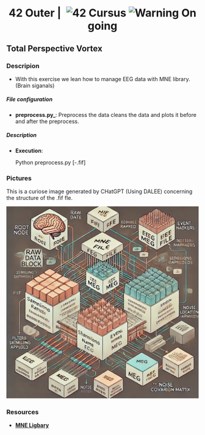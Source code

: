 <!--HEADER-->
<h1 align="center"> 42 Outer | 
 <picture>
  <source media="(prefers-color-scheme: dark)" srcset="https://cdn.simpleicons.org/42/white">
  <img alt="42" width=40 align="top" src="https://cdn.simpleicons.org/42/Black">
 </picture>
 Cursus 
<img alt="Warning" src="https://raw.githubusercontent.com/Mqxx/GitHub-Markdown/main/blockquotes/badge/dark-theme/warning.svg"> On going
</h1>
<!--FINISH HEADER-->

## Total Perspective Vortex

### Descripion
- With this exercise we lean how to manage EEG data with MNE library. (Brain siganals)
##### File configuration
- **__preprocess__.py_**: Preprocess the data cleans the data and plots it before and after the preprocess.


##### Description
- **Execution**: 

  Python preprocess.py [-.fif]

### Pictures

  This is a curiose image generated by CHatGPT (Using DALEE) concerning the structure of the .fif fle.
<p>
  <img src="./pictures/Schematic diagram illustrating the hierarchical structure of a .fif file.webp">
</p>

### Resources

* **[MNE Ligbary](https://mne.tools/1.8/index.html)**
